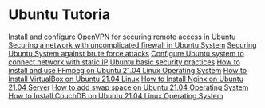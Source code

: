 # Ubuntu Tutoria

[](https://linuxconcept.com/how-to-install-ubuntu-16-04-in-vmware-workstation/)
[](https://linuxconcept.com/ubuntu-19-04-new-features-and-release-date/)
[](https://linuxconcept.com/install-apache-web-server-on-ubuntu-system/)
[](https://linuxconcept.com/install-youtube-dl-on-ubuntu-16-04-ubuntu-17-04-ubuntu-18-04-and-ubuntu-19-04/)
[](https://linuxconcept.com/how-to-install-and-use-ffmpeg-on-ubuntu-16-04-ubuntu-18-04-and-ubuntu-19-04/)
[](https://linuxconcept.com/how-to-install-mysql-8-on-ubuntu-16-04-linux-operating-system/)
[](https://linuxconcept.com/how-to-install-eclipse-ide-on-ubuntu-16-04-linux/)
[](https://linuxconcept.com/how-to-install-java-on-ubuntu-16-04-linux-operating-system/)
[](https://linuxconcept.com/how-to-install-php-7-on-ubuntu-16-04-linux-operating-system/)
[](https://linuxconcept.com/how-to-install-mariadb-on-ubuntu-16-04-linux-operating-system/)
[](https://linuxconcept.com/how-to-install-ruby-on-ubuntu-16-04-linux/)
[](https://linuxconcept.com/how-to-secure-nginx-with-lets-encrypt-on-ubuntu-16-04/)
[](https://linuxconcept.com/how-to-install-and-configure-vnc-on-ubuntu-14-04/)
[](https://linuxconcept.com/how-to-install-couchdb-on-ubuntu-16-04-linux-operating-system/)
[](https://linuxconcept.com/how-to-install-nginx-on-ubuntu-16-04/)
[](https://linuxconcept.com/how-to-add-swap-space-on-ubuntu-16-04-operating-system/)
[](https://linuxconcept.com/install-odoo-11-on-ubuntu-16-04/)
[](https://linuxconcept.com/how-to-install-java-on-ubuntu-17-04-linux-operating-system/)
[](https://linuxconcept.com/how-to-setup-a-firewall-with-ufw-on-ubuntu-16-04/)
[](https://linuxconcept.com/how-to-install-tomcat-9-on-ubuntu-16-04-operating-system/)
[](https://linuxconcept.com/how-to-install-docker-on-ubuntu-16-04-linux/)
[](https://linuxconcept.com/how-to-install-nginx-on-ubuntu-17-04/)
[](https://linuxconcept.com/how-to-disable-ipv6-in-ubuntu-operating-system/)
[](https://linuxconcept.com/how-to-install-apache-on-ubuntu-16-04-linux/)
[](https://linuxconcept.com/how-to-install-go-on-ubuntu-16-04-linux/)
[](https://linuxconcept.com/how-to-install-python-3-on-ubuntu-16-04-linux/)
[](https://linuxconcept.com/how-to-install-pip-on-ubuntu-16-04-linux/)
[](https://linuxconcept.com/how-to-add-swap-space-on-ubuntu-17-04-operating-system/)
[](https://linuxconcept.com/how-to-install-and-configure-vnc-on-ubuntu-16-04/)
[](https://linuxconcept.com/how-to-set-up-nginx-server-blocks-on-ubuntu-16-04/)
[](https://linuxconcept.com/how-to-install-mysql-8-on-ubuntu-17-04-linux-operating-system/)
[](https://linuxconcept.com/how-to-deploy-rocket-chat-on-ubuntu-16-04-linux/)
[](https://linuxconcept.com/how-to-install-node-js-and-npm-on-ubuntu-16-04/)
[](https://linuxconcept.com/how-to-install-mariadb-on-ubuntu-17-04-linux-operating-system/)
[](https://linuxconcept.com/how-to-install-virtualbox-on-ubuntu-16-04-linux/)
[](https://linuxconcept.com/how-to-install-couchdb-on-ubuntu-17-04-linux-operating-system/)
[](https://linuxconcept.com/how-to-install-php-7-on-ubuntu-17-04-linux-operating-system/)
[](https://linuxconcept.com/install-and-configure-roundcube-webmail-on-ubuntu-16-04/)
[](https://linuxconcept.com/how-to-secure-nginx-with-lets-encrypt-on-ubuntu-17-04/)
[](https://linuxconcept.com/how-to-change-hostname-on-ubuntu-18-04-linux/)
[](https://linuxconcept.com/how-to-install-opencv-on-ubuntu-16-04-linux/)
[](https://linuxconcept.com/how-to-install-nginx-on-ubuntu-18-04/)
[](https://linuxconcept.com/how-to-install-mariadb-on-ubuntu-18-04-linux-operating-system/)
[](https://linuxconcept.com/how-to-install-git-on-ubuntu-16-04-linux-operating-system/)
[](https://linuxconcept.com/how-to-install-couchdb-on-ubuntu-18-04-linux-operating-system/)
[](https://linuxconcept.com/how-to-deploy-rocket-chat-on-ubuntu-18-04-linux/)
[](https://linuxconcept.com/how-to-install-tomcat-9-on-ubuntu-18-04-operating-system/)
[](https://linuxconcept.com/how-to-install-go-on-ubuntu-18-04-linux/)
[](https://linuxconcept.com/how-to-install-php-7-on-ubuntu-18-04-linux-operating-system/)
[](https://linuxconcept.com/how-to-install-git-on-ubuntu-17-04-linux-operating-system/)
[](https://linuxconcept.com/how-to-install-apache-on-ubuntu-18-04-linux/)
[](https://linuxconcept.com/how-to-install-nginx-on-ubuntu-19-04-server/)
[](https://linuxconcept.com/how-to-install-mongodb-on-ubuntu-16-04-linux/)
[](https://linuxconcept.com/how-to-secure-nginx-with-lets-encrypt-on-ubuntu-18-04/)
[](https://linuxconcept.com/how-to-setup-a-firewall-with-ufw-on-ubuntu-18-04/)
[](https://linuxconcept.com/how-to-install-java-on-ubuntu-18-04-linux-operating-system/)
[](https://linuxconcept.com/how-to-add-swap-space-on-ubuntu-18-04-operating-system/)
[](https://linuxconcept.com/how-to-install-git-on-ubuntu-18-04-linux-operating-system/)
[](https://linuxconcept.com/how-to-install-eclipse-ide-on-ubuntu-18-04-linux/)
[](https://linuxconcept.com/how-to-set-up-nginx-server-blocks-on-ubuntu-18-04/)
[](https://linuxconcept.com/how-to-install-ruby-on-ubuntu-18-04-linux/)
[](https://linuxconcept.com/how-to-install-pip-on-ubuntu-18-04-linux/)
[](https://linuxconcept.com/how-to-install-opencv-on-ubuntu-18-04-linux/)
[](https://linuxconcept.com/how-to-secure-nginx-with-lets-encrypt-on-ubuntu-19-04/)
[](https://linuxconcept.com/how-to-install-php-7-on-ubuntu-19-04-linux-operating-system/)
[](https://linuxconcept.com/how-to-install-mariadb-on-ubuntu-19-04-linux-operating-system/)
[](https://linuxconcept.com/install-git-on-ubuntu-19-04-operating-system/)
[](https://linuxconcept.com/how-to-install-node-js-and-npm-on-ubuntu-18-04/)
[](https://linuxconcept.com/how-to-install-couchdb-on-ubuntu-19-04-linux-operating-system/)
[](https://linuxconcept.com/how-to-install-java-on-ubuntu-19-04-linux-operating-system/)
[](https://linuxconcept.com/how-to-install-and-configure-vnc-on-ubuntu-18-04/)
[](https://linuxconcept.com/how-to-add-swap-space-on-ubuntu-19-04-operating-system/)
[](https://linuxconcept.com/how-to-install-mysql-8-on-ubuntu-18-04-linux-operating-system/)
[](https://linuxconcept.com/how-to-install-docker-on-ubuntu-18-04-linux/)
[](https://linuxconcept.com/how-to-create-a-sudo-user-on-ubuntu-operating-system/)
[](https://linuxconcept.com/how-to-install-python-3-on-ubuntu-18-04-linux/)
[](https://linuxconcept.com/how-to-install-youtube-dl-on-ubuntu-20-04-linux-operating-system/)
[](https://linuxconcept.com/how-to-install-nginx-on-ubuntu-20-04-server/)
[](https://linuxconcept.com/how-to-install-virtualbox-on-ubuntu-18-04-linux/)
[](https://linuxconcept.com/how-to-install-mysql-8-on-ubuntu-19-04-linux-operating-system/)
[](https://linuxconcept.com/how-to-install-pip-on-ubuntu-20-04-linux/)
[](https://linuxconcept.com/how-to-install-couchdb-on-ubuntu-20-04-linux-operating-system/)
[](https://linuxconcept.com/how-to-install-php-7-on-ubuntu-20-04-linux-operating-system/)
[](https://linuxconcept.com/how-to-install-and-use-ffmpeg-on-ubuntu-20-04-linux-operating-system/)
[](https://linuxconcept.com/how-to-secure-nginx-with-lets-encrypt-on-ubuntu-20-04/)
[](https://linuxconcept.com/how-to-install-java-on-ubuntu-20-04-linux-operating-system/)
[](https://linuxconcept.com/how-to-install-mysql-8-on-ubuntu-20-04-linux-operating-system/)
[](https://linuxconcept.com/how-to-install-mariadb-on-ubuntu-20-04-linux-operating-system/)
[](https://linuxconcept.com/how-to-add-swap-space-on-ubuntu-20-04-operating-system/)
[](https://linuxconcept.com/how-to-deploy-rocket-chat-on-ubuntu-20-04-linux/)
[](https://linuxconcept.com/how-to-install-git-on-ubuntu-20-04-linux-operating-system/)
[](https://linuxconcept.com/how-to-install-apache-on-ubuntu-20-04-linux/)
[](https://linuxconcept.com/how-to-set-up-nginx-server-blocks-on-ubuntu-20-04/)
[](https://linuxconcept.com/how-to-install-node-js-and-npm-on-ubuntu-20-04/)
[](https://linuxconcept.com/how-to-install-docker-on-ubuntu-20-04-linux/)
[](https://linuxconcept.com/how-to-install-go-on-ubuntu-20-04-linux/)
[](https://linuxconcept.com/how-to-install-mongodb-on-ubuntu-18-04-linux/)
[](https://linuxconcept.com/how-to-install-opencv-on-ubuntu-20-04-linux/)
[](https://linuxconcept.com/how-to-install-tomcat-9-on-ubuntu-20-04-operating-system/)
[](https://linuxconcept.com/how-to-change-hostname-on-ubuntu-20-04-linux/)
[](https://linuxconcept.com/how-to-install-virtualbox-on-ubuntu-20-04-linux/)
[](https://linuxconcept.com/how-to-install-eclipse-ide-on-ubuntu-20-04-linux/)
[](https://linuxconcept.com/how-to-install-ruby-on-ubuntu-20-04-linux/)
[](https://linuxconcept.com/how-to-setup-a-firewall-with-ufw-on-ubuntu-20-04/)
[](https://linuxconcept.com/how-to-install-python-3-on-ubuntu-20-04-linux/)
[](https://linuxconcept.com/how-to-install-mongodb-on-ubuntu-20-04-linux/)
[](https://linuxconcept.com/creating-a-user-account-on-ubuntu-desktop-or-server/)
[](https://linuxconcept.com/creating-a-group-on-ubuntu-desktop-or-server/)
[](https://linuxconcept.com/delete-a-user-account-from-ubuntu-desktop-or-server/)
[](https://linuxconcept.com/creating-and-removing-users-in-ubuntu-linux/)
[](https://linuxconcept.com/how-to-secure-user-accounts-in-ubuntu/)
[](https://linuxconcept.com/installing-the-dhcp-server-on-ubuntu/)
[](https://linuxconcept.com/installing-the-dns-server-on-ubuntu/)
[](https://linuxconcept.com/install-and-configure-squid-proxy-server-on-ubuntu/)
[](https://linuxconcept.com/install-and-configure-ntp-on-ubuntu/)
[](https://linuxconcept.com/install-and-configure-haproxy-for-load-balancing-on-ubuntu/)
[](https://linuxconcept.com/tuning-the-tcp-stack-in-ubuntu-operating-system/)
[Install and configure OpenVPN for securing remote access in Ubuntu](https://linuxconcept.com/install-and-configure-openvpn-for-securing-remote-access-in-ubuntu/)
[Securing a network with uncomplicated firewall in Ubuntu System](https://linuxconcept.com/securing-a-network-with-uncomplicated-firewall-in-ubuntu-system/)
[Securing Ubuntu System against brute force attacks](https://linuxconcept.com/securing-ubuntu-system-against-brute-force-attacks/)
[Configure Ubuntu system to connect network with static IP](https://linuxconcept.com/configure-ubuntu-system-to-connect-network-with-static-ip/)
[Ubuntu basic security practices](https://linuxconcept.com/ubuntu-basic-security-practices/)
[How to install and use FFmpeg on Ubuntu 21.04 Linux Operating System](https://linuxconcept.com/how-to-install-and-use-ffmpeg-on-ubuntu-21-04-linux-operating-system/)
[How to Install VirtualBox on Ubuntu 21.04 Linux](https://linuxconcept.com/how-to-install-virtualbox-on-ubuntu-21-04-linux/)
[How to Install Nginx on Ubuntu 21.04 Server](https://linuxconcept.com/how-to-install-nginx-on-ubuntu-21-04-server/)
[How to add swap space on Ubuntu 21.04 Operating System](https://linuxconcept.com/how-to-add-swap-space-on-ubuntu-21-04-operating-system/)
[How to Install CouchDB on Ubuntu 21.04 Linux Operating System](https://linuxconcept.com/how-to-install-couchdb-on-ubuntu-21-04-linux-operating-system/)
